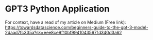 # GPT3 Python Application
For context, have a read of my article on Medium (Free link):
https://towardsdatascience.com/beginners-guide-to-the-gpt-3-model-2daad7fc335a?sk=eee8ce9f10bf99410435971d340d3a62
